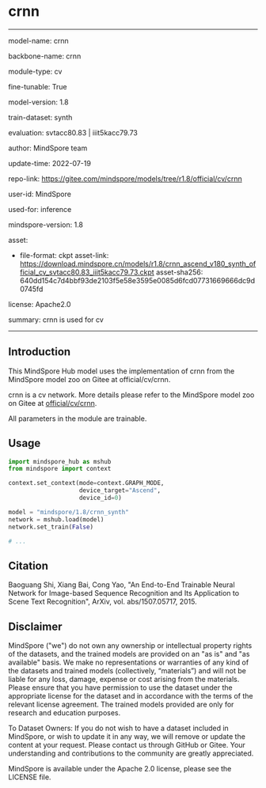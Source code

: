 # crnn

---

model-name: crnn

backbone-name: crnn

module-type: cv

fine-tunable: True

model-version: 1.8

train-dataset: synth

evaluation: svtacc80.83 | iiit5kacc79.73

author: MindSpore team

update-time: 2022-07-19

repo-link: <https://gitee.com/mindspore/models/tree/r1.8/official/cv/crnn>

user-id: MindSpore

used-for: inference

mindspore-version: 1.8

asset:

-
    file-format: ckpt
    asset-link: <https://download.mindspore.cn/models/r1.8/crnn_ascend_v180_synth_official_cv_svtacc80.83_iiit5kacc79.73.ckpt>
    asset-sha256: 640dd154c7d4bbf93de2103f5e58e3595e0085d6fcd07731669666dc9d0745fd

license: Apache2.0

summary: crnn is used for cv

---

## Introduction

This MindSpore Hub model uses the implementation of crnn from the MindSpore model zoo on Gitee at official/cv/crnn.

crnn is a cv network. More details please refer to the MindSpore model zoo on Gitee at [official/cv/crnn](https://gitee.com/mindspore/models/blob/r1.8/official/cv/crnn/README.md).

All parameters in the module are trainable.

## Usage

```python
import mindspore_hub as mshub
from mindspore import context

context.set_context(mode=context.GRAPH_MODE,
                    device_target="Ascend",
                    device_id=0)

model = "mindspore/1.8/crnn_synth"
network = mshub.load(model)
network.set_train(False)

# ...
```

## Citation

Baoguang Shi, Xiang Bai, Cong Yao, "An End-to-End Trainable Neural Network for Image-based Sequence Recognition and Its Application to Scene Text Recognition", ArXiv, vol. abs/1507.05717, 2015.

## Disclaimer

MindSpore ("we") do not own any ownership or intellectual property rights of the datasets, and the trained models are provided on an "as is" and "as available" basis. We make no representations or warranties of any kind of the datasets and trained models (collectively, “materials”) and will not be liable for any loss, damage, expense or cost arising from the materials. Please ensure that you have permission to use the dataset under the appropriate license for the dataset and in accordance with the terms of the relevant license agreement. The trained models provided are only for research and education purposes.

To Dataset Owners: If you do not wish to have a dataset included in MindSpore, or wish to update it in any way, we will remove or update the content at your request. Please contact us through GitHub or Gitee. Your understanding and contributions to the community are greatly appreciated.

MindSpore is available under the Apache 2.0 license, please see the LICENSE file.
